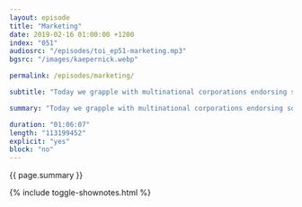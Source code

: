 ```yaml
---
layout: episode
title: "Marketing"
date: 2019-02-16 01:00:00 +1200
index: "051"
audiosrc: "/episodes/toi_ep51-marketing.mp3"
bgsrc: "/images/kaepernick.webp"

permalink: /episodes/marketing/

subtitle: "Today we grapple with multinational corporations endorsing social justice messages as a part of their marketing. How does this empower rising social movements? How does this dilute their civil rights messages? And how might we approach this with the right balance of support and skepticism? We then chat about the gamer identity, and how that niche has become a hotbed for hate. And how we can offer different aesthetics for gaming culture that's pastel and soft and nice."

summary: "Today we grapple with multinational corporations endorsing social justice messages as a part of their marketing. How does this empower rising social movements? How does this dilute their civil rights messages? And how might we approach this with the right balance of support and skepticism? We then chat about the gamer identity, and how that niche has become a hotbed for hate. And how we can offer different aesthetics for gaming culture that's pastel and soft and nice."

duration: "01:06:07"
length: "113199452"
explicit: "yes"
block: "no" 
---
```

<section class="summary" markdown="1">

{{ page.summary }}

</section>

{% include toggle-shownotes.html %}

<section id="shownotes" class="hidden" markdown="1">


</section>
